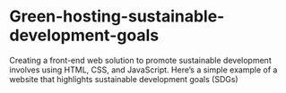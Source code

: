 # Green-hosting-sustainable-development-goals
Creating a front-end web solution to promote sustainable development involves using HTML, CSS, and JavaScript. Here’s a simple example of a website that highlights sustainable development goals (SDGs)
